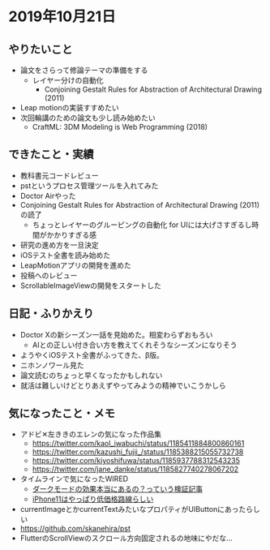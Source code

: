 # 2019年10月21日

## やりたいこと

- 論文をさらって修論テーマの準備をする
  - レイヤー分けの自動化
    - Conjoining Gestalt Rules for Abstraction of Architectural Drawing (2011)
- Leap motionの実装すすめたい
- 次回輪講のための論文も少し読み始めたい
  - CraftML: 3DM Modeling is Web Programming (2018)

## できたこと・実績

- 教科書元コードレビュー
- pstというプロセス管理ツールを入れてみた
- Doctor Airやった
- Conjoining Gestalt Rules for Abstraction of Architectural Drawing (2011)の読了
  - ちょっとレイヤーのグルーピングの自動化 for UIには大げさすぎるし時間がかかりすぎる感
- 研究の進め方を一旦決定
- iOSテスト全書を読み始めた
- LeapMotionアプリの開発を進めた
- 投稿へのレビュー
- ScrollableImageViewの開発をスタートした

## 日記・ふりかえり

- Doctor Xの新シーズン一話を見始めた。相変わらずおもろい
  - AIとの正しい付き合い方を教えてくれそうなシーズンになりそう
- ようやくiOSテスト全書がふってきた、β版。
- ニホンノワール見た
- 論文読むのちょっと早くなったかもしれない
- 就活は難しいけどとりあえずやってみようの精神でいこうかしら

## 気になったこと・メモ

- アドビ✕左ききのエレンの気になった作品集
  - https://twitter.com/kaol_iwabuchi/status/1185411884800860161
  - https://twitter.com/kazushi_fujii_/status/1185388215055732738
  - https://twitter.com/kiyoshifuwa/status/1185937788312543235
  - https://twitter.com/jane_danke/status/1185827740278067202
- タイムラインで気になったWIRED
  - [ダークモードの効果本当にあるの？っていう検証記事](https://wired.jp/2019/10/05/dark-mode-chrome-android-ios-science/)
  - [iPhone11はやっぱり低価格路線らしい](https://wired.jp/2019/10/21/iphone-price-sales-services/)
- currentImageとかcurrentTextみたいなプロパティがUIButtonにあったらしい
- https://github.com/skanehira/pst
- FlutterのScrollViewのスクロール方向固定されるの地味にやだな...
